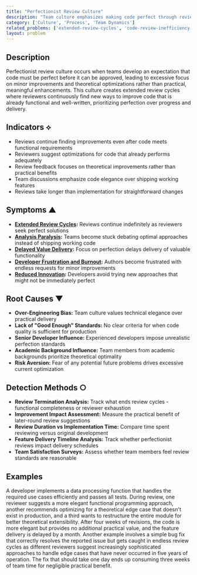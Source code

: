 ```yaml
---
title: "Perfectionist Review Culture"
description: "Team culture emphasizes making code perfect through reviews rather than focusing on meaningful improvements, leading to excessive revision cycles."
category: ['Culture', 'Process', 'Team Dynamics']
related_problems: ['extended-review-cycles', 'code-review-inefficiency', 'analysis-paralysis']
layout: problem
---
```


## Description

Perfectionist review culture occurs when teams develop an expectation that code must be perfect before it can be approved, leading to excessive focus on minor improvements and theoretical optimizations rather than practical, meaningful enhancements. This culture creates extended review cycles where reviewers continuously find new ways to improve code that is already functional and well-written, prioritizing perfection over progress and delivery.

## Indicators ⟡

- Reviews continue finding improvements even after code meets functional requirements
- Reviewers suggest optimizations for code that already performs adequately
- Review feedback focuses on theoretical improvements rather than practical benefits
- Team discussions emphasize code elegance over shipping working features
- Reviews take longer than implementation for straightforward changes

## Symptoms ▲

- **[Extended Review Cycles](extended-review-cycles.md):** Reviews continue indefinitely as reviewers seek perfect solutions
- **[Analysis Paralysis](analysis-paralysis.md):** Teams become stuck debating optimal approaches instead of shipping working code
- **[Delayed Value Delivery](delayed-value-delivery.md):** Focus on perfection delays delivery of valuable functionality
- **[Developer Frustration and Burnout](developer-frustration-and-burnout.md):** Authors become frustrated with endless requests for minor improvements
- **[Reduced Innovation](reduced-innovation.md):** Developers avoid trying new approaches that might not be immediately perfect

## Root Causes ▼

- **Over-Engineering Bias:** Team culture values technical elegance over practical delivery
- **Lack of "Good Enough" Standards:** No clear criteria for when code quality is sufficient for production
- **Senior Developer Influence:** Experienced developers impose unrealistic perfection standards
- **Academic Background Influence:** Team members from academic backgrounds prioritize theoretical optimality
- **Risk Aversion:** Fear of any potential future problems drives excessive current optimization

## Detection Methods ○

- **Review Termination Analysis:** Track what ends review cycles - functional completeness or reviewer exhaustion
- **Improvement Impact Assessment:** Measure the practical benefit of later-round review suggestions
- **Review Duration vs Implementation Time:** Compare time spent reviewing versus original development
- **Feature Delivery Timeline Analysis:** Track whether perfectionist reviews impact delivery schedules
- **Team Satisfaction Surveys:** Assess whether team members feel review standards are reasonable

## Examples

A developer implements a data processing function that handles the required use cases efficiently and passes all tests. During review, one reviewer suggests a more elegant functional programming approach, another recommends optimizing for a theoretical edge case that doesn't exist in production, and a third wants to restructure the entire module for better theoretical extensibility. After four weeks of revisions, the code is more elegant but provides no additional practical value, and the feature delivery is delayed by a month. Another example involves a simple bug fix that correctly resolves the reported issue but gets caught in endless review cycles as different reviewers suggest increasingly sophisticated approaches to handle edge cases that have never occurred in five years of operation. The fix that should take one day ends up consuming three weeks of team time for negligible practical benefit.